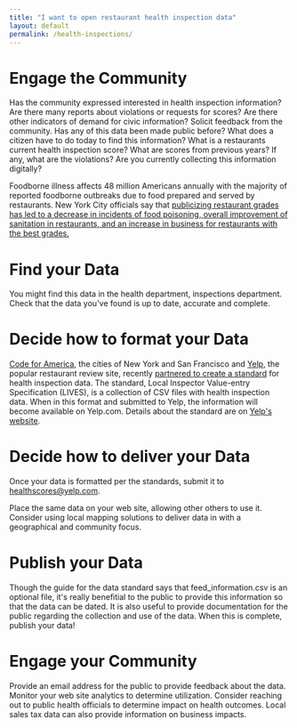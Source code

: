 ```yaml
---
title: "I want to open restaurant health inspection data"
layout: default
permalink: /health-inspections/
---
```


# Engage the Community
Has the community expressed interested in health inspection information? Are there many reports about violations or requests for scores? Are there other indicators of demand for civic information? Solicit feedback from the community. Has any of this data been made public before? What does a citizen have to do today to find this information? What is a restaurants current health inspection score? What are scores from previous years? If any, what are the violations? Are you currently collecting this information digitally?

Foodborne illness affects 48 million Americans annually with the majority of reported foodborne outbreaks due to food prepared and served by restaurants. New York City officials say that  [publicizing restaurant grades has led to a decrease in incidents of food poisoning, overall improvement of sanitation in restaurants, and an increase in business for restaurants with the best grades.](http://www.governing.com/news/local/ap-bloomberg-links-drop-in-food-poisoning-to-restaurant-grades.html)

# Find your Data
You might find this data in the health department, inspections department. Check that the data you've found is up to date, accurate and complete. 
  
# Decide how to format your Data
[Code for America](http://www.codeforamerica.org), the cities of New York and San Francisco and [Yelp](http://www.yelp.com), the popular restaurant review site, recently [partnered to create a standard](http://codeforamerica.org/2013/01/17/foodies-and-open-data-enthusiasts-rejoice/) for health inspection data. The standard, Local Inspector Value-entry Specification (LIVES), is a collection of CSV files with health inspection data. When in this format and submitted to Yelp, the information will become available on Yelp.com. Details about the standard are on [Yelp's website](http://www.yelp.com/healthscores).

# Decide how to deliver your Data
Once your data is formatted per the standards, submit it to [healthscores@yelp.com](http://mailto:healthscores@yelp.com.).
  
Place the same data on your web site, allowing other others to use it. Consider using local mapping solutions to deliver data in with a geographical and community focus.  
# Publish your Data
Though the guide for the data standard says that feed_information.csv is an optional file, it's really benefitial to the public to provide this information so that the data can be dated. It is also useful to provide documentation for the public regarding the collection and use of the data. When this is complete, publish your data!

# Engage your Community

Provide an email address for the public to provide feedback about the data. Monitor your web site analytics to determine utilization. Consider reaching out to public health officials to determine impact on health outcomes. Local sales tax data can also provide information on business impacts.


